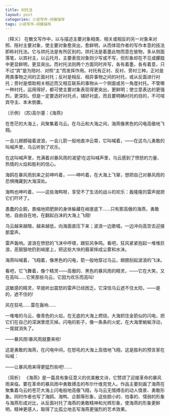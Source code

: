 ```yaml
---
title: 衬托法
layout: post
categories: 小说写作-间接描写
tags: 小说写作-间接描写
---
```


〔释义〕 在散文写作中，以与描述主要对象相类、相关或相反的另一对象来对照、陪衬主要对象，使主要对象愈突出，愈鲜明，从而体现作者的写作本意的技法即称衬托法。它与烘托法是有所区别的。烘托法是着墨此物而意在彼物，多从侧面落笔，以宾衬主，以云托月，主要表现对象则少写或不写，但形象却在不见或朦胧中更显鲜明，更显突出。而衬托法则两个方面同时并写，各有着墨，各有着意，只不过“宾”是为陪衬、对照“主”而发挥作用。衬托有正衬、反衬、旁衬三种。正衬是两类事物之间的正面衬托；反衬是相反、相异事物之间的衬托，或从反面进行衬托；旁衬是借助相关相近而又相互联系的事物从一个侧面或另一角度衬托。不管哪一种衬托，运用得好，都可使主要对象表现得更突出，更鲜明；使立意表达的更强烈，更深刻。但是一定要选好衬托点，铺好衬底，而且要明确衬托的目的，不可喧宾夺主、本末倒置。

〔示例〕 (苏)高尔基：《海燕》

在苍茫的大海上，风聚集着乌云。在乌云和大海之间，海燕像黑色的闪电高傲地飞翔。

一会儿翅膀碰着波浪，一会儿箭一般地直冲云霄，它叫喊着，——在这鸟儿勇敢的叫喊声里，乌云听到了欢乐。

在这叫喊声里，充满着对暴风雨的渴望!在这叫喊声里，乌云感到了愤怒的力量、热情的火焰和胜利的信心。

海鸥在暴风雨到来之前呻吟着，——呻吟着，在大海上飞窜，想把自己对暴风雨的恐惧掩藏到大海深处。

海鸭也呻吟着，——这些海鸭呀，享受不了生活的战斗的欢乐：轰隆隆的雷声就把它们吓坏了。

愚蠢的企鹅，畏缩地把肥胖的身体躲藏在峭崖底下……只有那高傲的海燕，勇敢地，自由自在地，在翻起白沫的大海上飞翔!

乌云越来越暗，越来越低，向海面直压下来；波浪一边歌唱，一边冲向高空去迎接那雷声。

雷声轰响。波浪在愤怒的飞沫中呼啸，跟狂风争鸣。看吧，狂风紧紧抱起一堆堆巨浪，恶狠狠地扔到峭崖上，把这些大块的翡翠摔成尘雾和水沫。

海燕叫喊着，飞翔着，像黑色的闪电，箭一般地穿过乌云，翅膀刮起波浪的飞沫。

看吧，它飞舞着，像个精灵——高傲的、黑色的暴风雨的精灵，——它在大笑，又在高叫……它笑那些乌云，它因为欢乐而高叫!

这敏感的精灵，早就听出震怒的雷声已经困乏。它深信乌云遮不住太阳，——是的，遮不住的!

风在狂吼……雷在轰响……

一堆堆的乌云，像青色的火焰，在无底的大海上燃烧。大海抓住金箭似的闪电，把它们在自己的深渊里熄灭掉。闪电的影子，像一条条的火蛇，在大海里蜿蜒浮动，一晃就消失了。

——暴风雨!暴风雨就要来啦!

这是勇敢的海燕，在闪电中间，在怒吼的大海上高借地飞翔，这是胜利的预言家在叫喊：

——让暴风雨来得更猛烈些吧!……

〔简析〕 《海燕》是一篇具有象征意义的优美散文诗，它赞颂了迎接革命的暴风雨来临，要在革命的暴风雨中勇敢搏击的布尔什维克党人。作品主要刻画了海燕在聚集着乌云的苍茫大海上闪电般地高傲飞翔，与乌云无情搏击的动人情景、勇敢形象。同时作者也写了海鸥、海鸭、企鹅等形象，这些胆小的、怕事的、懦弱的形象与海燕形成对比，从反面衬托了海燕的勇敢精神和光辉形象，使海燕的形象更鲜明，精神更感人，取得了比孤立地去写海燕更强烈的艺术效果。 